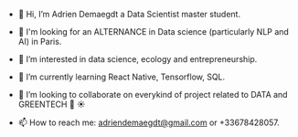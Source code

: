 - 👋 Hi, I’m Adrien Demaegdt a Data Scientist master student.

- :pencil: I'm looking for an ALTERNANCE in Data science (particularly NLP and AI) in Paris. 
- 👀 I’m interested in data science, ecology and entrepreneurship. 
- 🌱 I’m currently learning React Native, Tensorflow, SQL. 
- 💞️ I’m looking to collaborate on everykind of project related to DATA and GREENTECH :seedling: :sunny: 
- 📫 How to reach me: adriendemaegdt@gmail.com or +33678428057. 

